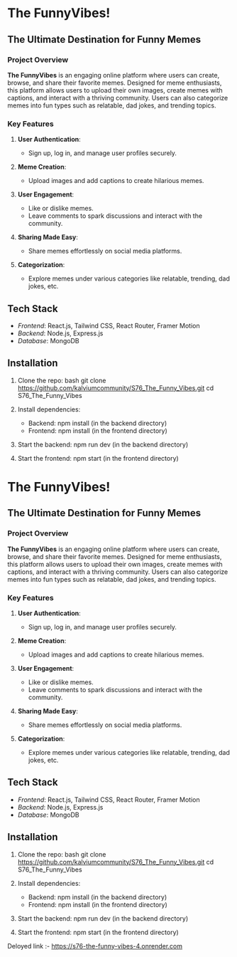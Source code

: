 

# The FunnyVibes!

## The Ultimate Destination for Funny Memes



### **Project Overview**
**The FunnyVibes** is an engaging online platform where users can create, browse, and share their favorite memes. Designed for meme enthusiasts, this platform allows users to upload their own images, create memes with captions, and interact with a thriving community. Users can also categorize memes into fun types such as relatable, dad jokes, and trending topics.



### **Key Features**

1. **User Authentication**:
   - Sign up, log in, and manage user profiles securely.

2. **Meme Creation**:
   - Upload images and add captions to create hilarious memes.

3. **User Engagement**:
   - Like or dislike memes.
   - Leave comments to spark discussions and interact with the community.

4. **Sharing Made Easy**:
   - Share memes effortlessly on social media platforms.

5. **Categorization**:
   - Explore memes under various categories like relatable, trending, dad jokes, etc.

## Tech Stack

- *Frontend*: React.js, Tailwind CSS, React Router, Framer Motion
- *Backend*: Node.js, Express.js
- *Database*: MongoDB

## Installation

1. Clone the repo:
   bash
   git clone https://github.com/kalviumcommunity/S76_The_Funny_Vibes.git
   cd S76_The_Funny_Vibes
   

2. Install dependencies:
   - Backend: npm install (in the backend directory)
   - Frontend: npm install (in the frontend directory)

3. Start the backend: npm run dev (in the backend directory)

4. Start the frontend: npm start (in the frontend directory)


# The FunnyVibes!

## The Ultimate Destination for Funny Memes



### **Project Overview**
**The FunnyVibes** is an engaging online platform where users can create, browse, and share their favorite memes. Designed for meme enthusiasts, this platform allows users to upload their own images, create memes with captions, and interact with a thriving community. Users can also categorize memes into fun types such as relatable, dad jokes, and trending topics.



### **Key Features**

1. **User Authentication**:
   - Sign up, log in, and manage user profiles securely.

2. **Meme Creation**:
   - Upload images and add captions to create hilarious memes.

3. **User Engagement**:
   - Like or dislike memes.
   - Leave comments to spark discussions and interact with the community.

4. **Sharing Made Easy**:
   - Share memes effortlessly on social media platforms.

5. **Categorization**:
   - Explore memes under various categories like relatable, trending, dad jokes, etc.

## Tech Stack

- *Frontend*: React.js, Tailwind CSS, React Router, Framer Motion
- *Backend*: Node.js, Express.js
- *Database*: MongoDB

## Installation

1. Clone the repo:
   bash
   git clone https://github.com/kalviumcommunity/S76_The_Funny_Vibes.git
   cd S76_The_Funny_Vibes
   

2. Install dependencies:
   - Backend: npm install (in the backend directory)
   - Frontend: npm install (in the frontend directory)

3. Start the backend: npm run dev (in the backend directory)

4. Start the frontend: npm start (in the frontend directory)

Deloyed link :- https://s76-the-funny-vibes-4.onrender.com
